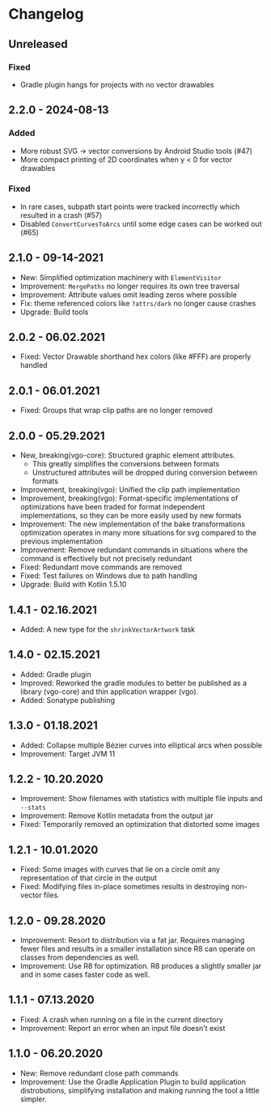 # Changelog

## Unreleased

### Fixed

- Gradle plugin hangs for projects with no vector drawables

## 2.2.0 - 2024-08-13

### Added

- More robust SVG → vector conversions by Android Studio tools (#47)
- More compact printing of 2D coordinates when y < 0 for vector drawables

### Fixed

- In rare cases, subpath start points were tracked incorrectly which resulted in a crash (#57)
- Disabled `ConvertCurvesToArcs` until some edge cases can be worked out (#65)

## 2.1.0 - 09-14-2021

- New: Simplified optimization machinery with `ElementVisitor`
- Improvement: `MergePaths` no longer requires its own tree traversal
- Improvement: Attribute values omit leading zeros where possible
- Fix: theme referenced colors like `?attrs/dark` no longer cause crashes
- Upgrade: Build tools

## 2.0.2 - 06.02.2021

- Fixed: Vector Drawable shorthand hex colors (like #FFF) are properly handled

## 2.0.1 - 06.01.2021

- Fixed: Groups that wrap clip paths are no longer removed

## 2.0.0 - 05.29.2021

- New, breaking(vgo-core): Structured graphic element attributes. 
  * This greatly simplifies the conversions between formats
  * Unstructured attributes will be dropped during conversion between formats
- Improvement, breaking(vgo): Unified the clip path implementation
- Improvement, breaking(vgo): Format-specific implementations of optimizations have been traded for format independent implementations, so they can be more easily used by new formats
- Improvement: The new implementation of the bake transformations optimization operates in many more situations for svg compared to the previous implementation
- Improvement: Remove redundant commands in situations where the command is effectively but not precisely redundant
- Fixed: Redundant move commands are removed
- Fixed: Test failures on Windows due to path handling
- Upgrade: Build with Kotlin 1.5.10

## 1.4.1 - 02.16.2021

- Added: A new type for the `shrinkVectorArtwork` task

## 1.4.0 - 02.15.2021

- Added: Gradle plugin
- Improved: Reworked the gradle modules to better be published as a library (vgo-core) and thin application wrapper (vgo).
- Added: Sonatype publishing

## 1.3.0 - 01.18.2021

- Added: Collapse multiple Bézier curves into elliptical arcs when possible
- Improvement: Target JVM 11

## 1.2.2 - 10.20.2020

- Improvement: Show filenames with statistics with multiple file inputs and `--stats`
- Improvement: Remove Kotlin metadata from the output jar
- Fixed: Temporarily removed an optimization that distorted some images

## 1.2.1 - 10.01.2020

- Fixed: Some images with curves that lie on a circle omit any representation of that circle in the output
- Fixed: Modifying files in-place sometimes results in destroying non-vector files.

## 1.2.0 - 09.28.2020

- Improvement: Resort to distribution via a fat jar. Requires managing fewer files and results in a smaller installation since R8 can operate on classes from dependencies as well.
- Improvement: Use R8 for optimization. R8 produces a slightly smaller jar and in some cases faster code as well.

## 1.1.1 - 07.13.2020

- Fixed: A crash when running on a file in the current directory
- Improvement: Report an error when an input file doesn't exist

## 1.1.0 - 06.20.2020

- New: Remove redundant close path commands
- Improvement: Use the Gradle Application Plugin to build application distrobutions, simplifying installation and making running the tool a little simpler.
